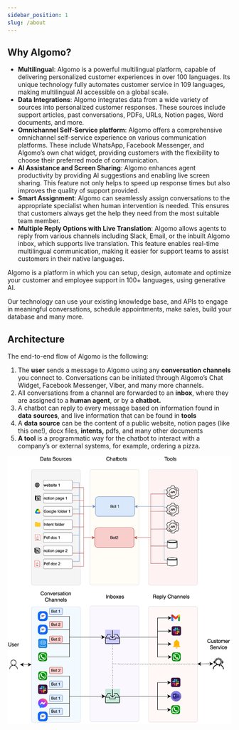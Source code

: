 ```yaml
---
sidebar_position: 1
slug: /about
---
```


## Why Algomo?

- **Multilingual**: Algomo is a powerful multilingual platform, capable of delivering personalized customer experiences in over 100 languages. Its unique technology fully automates customer service in 109 languages, making multilingual AI accessible on a global scale.
- **Data Integrations**: Algomo integrates data from a wide variety of sources into personalized customer responses. These sources include support articles, past conversations, PDFs, URLs, Notion pages, Word documents, and more.
- **Omnichannel Self-Service platform**: Algomo offers a comprehensive omnichannel self-service experience on various communication platforms. These include WhatsApp, Facebook Messenger, and Algomo’s own chat widget, providing customers with the flexibility to choose their preferred mode of communication.
- **AI Assistance and Screen Sharing**: Algomo enhances agent productivity by providing AI suggestions and enabling live screen sharing. This feature not only helps to speed up response times but also improves the quality of support provided.
- **Smart Assignment**: Algomo can seamlessly assign conversations to the appropriate specialist when human intervention is needed. This ensures that customers always get the help they need from the most suitable team member.
- **Multiple Reply Options with Live Translation**: Algomo allows agents to reply from various channels including Slack, Email, or the inbuilt Algomo inbox, which supports live translation. This feature enables real-time multilingual communication, making it easier for support teams to assist customers in their native languages.

Algomo is a platform in which you can setup, design, automate and optimize your customer and employee support in 100+ languages, using generative AI.

Our technology can use your existing knowledge base, and APIs to engage in meaningful conversations, schedule appointments, make sales, build your database and many more.

## Architecture

The end-to-end flow of Algomo is the following:

1. The **user** sends a message to Algomo using any **conversation** **channels** you connect to. Conversations can be initiated through Algomo’s Chat Widget, Facebook Messenger, Viber, and many more channels.
2. All conversations from a channel are forwarded to an **inbox**, where they are assigned to a **human agent**, or by a **chatbot.**
3. A chatbot can reply to every message based on information found in **data** **sources**, and live information that can be found in **tools**
4. A **data source** can be the content of a public website, notion pages (like this one!), docx files, **intents,** pdfs, and many other documents
5. **A tool** is a programmatic way for the chatbot to interact with a company’s or external systems, for example, ordering a pizza.

![Architecture](./images/algomo-architecture.png)
